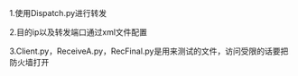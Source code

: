   
1.使用Dispatch.py进行转发  

2.目的ip以及转发端口通过xml文件配置  

3.Client.py，ReceiveA.py，RecFinal.py是用来测试的文件，访问受限的话要把防火墙打开
